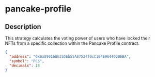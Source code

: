 # pancake-profile

## Description

This strategy calculates the voting power of users who have locked their NFTs from a specific collection within the Pancake Profile contract.

```json
{
  "address": "0x0a8901b0E25DEb55A87524f0cC164E9644020EBA",
  "symbol": "PCS",
  "decimals": 18
}
```
